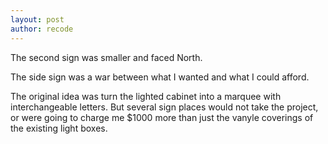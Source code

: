 ```yaml
---
layout: post
author: recode
---
```

The second sign was smaller and faced North.

The side sign was a war between what I wanted and what I could afford. 

The original idea was turn the lighted cabinet into a marquee with interchangeable letters. 
But several sign places would not take the project, or were going to charge me $1000 more than just the vanyle coverings of the existing light boxes.